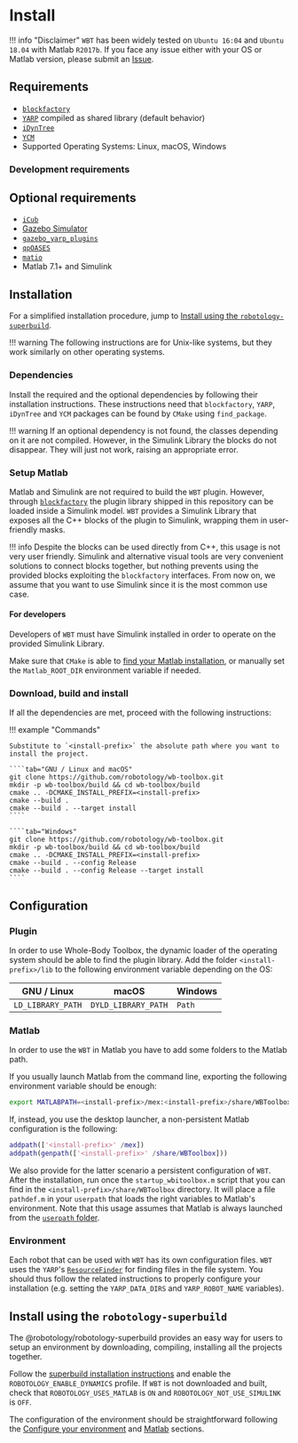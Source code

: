 # Install

!!! info "Disclaimer"
    `WBT` has been widely tested on `Ubuntu 16:04` and `Ubuntu 18.04` with Matlab `R2017b`. If you face any issue either with your OS or Matlab version, please submit an [Issue](https://github.com/robotology/wb-toolbox/issues).

## Requirements

- [`blockfactory`](https://github.com/robotology/blockfactory)
- [`YARP`](https://github.com/robotology/yarp) compiled as shared library (default behavior)
- [`iDynTree`](https://github.com/robotology/idyntree)
- [`YCM`](https://github.com/robotology/ycm)
- Supported Operating Systems: Linux, macOS, Windows

### Development requirements

## Optional requirements

- [`iCub`](https://github.com/robotology/icub-main)
- [Gazebo Simulator](http://gazebosim.org/)
- [`gazebo_yarp_plugins`](https://github.com/robotology/gazebo_yarp_plugins)
- [`qpOASES`](https://github.com/robotology-dependencies/qpOASES/)
- [`matio`](https://github.com/tbeu/matio)
- Matlab 7.1+ and Simulink

## Installation

For a simplified installation procedure, jump to [Install using the `robotology-superbuild`](#install-using-the-robotology-superbuild).

!!! warning
    The following instructions are for Unix-like systems, but they work similarly on other operating systems.

### Dependencies

Install the required and the optional dependencies by following their installation instructions. These instructions need that `blockfactory`, `YARP`, `iDynTree` and `YCM` packages can be found by `CMake` using `find_package`.

!!! warning
    If an optional dependency is not found, the classes depending on it are not compiled. However, in the Simulink Library the blocks do not disappear. They will just not work, raising an appropriate error.

### Setup Matlab

Matlab and Simulink are not required to build the `WBT` plugin. However, through [`blockfactory`](https://github.com/robotology/blockfactory) the plugin library shipped in this repository can be loaded inside a Simulink model. `WBT` provides a Simulink Library that exposes all the C++ blocks of the plugin to Simulink, wrapping them in user-friendly masks.

!!! info
    Despite the blocks can be used directly from C++, this usage is not very user friendly. Simulink and alternative visual tools are very convenient solutions to connect blocks together, but nothing prevents using the provided blocks exploiting the `blockfactory` interfaces. From now on, we assume that you want to use Simulink since it is the most common use case.

#### For developers

Developers of `WBT` must have Simulink installed in order to operate on the provided Simulink Library.

Make sure that `CMake` is able to [find your Matlab installation](https://cmake.org/cmake/help/v3.3/module/FindMatlab.html), or manually set the `Matlab_ROOT_DIR` environment variable if needed.

### Download, build and install

If all the dependencies are met, proceed with the following instructions:

!!! example "Commands"

    Substitute to `<install-prefix>` the absolute path where you want to install the project.

    ````tab="GNU / Linux and macOS"
    git clone https://github.com/robotology/wb-toolbox.git
    mkdir -p wb-toolbox/build && cd wb-toolbox/build
    cmake .. -DCMAKE_INSTALL_PREFIX=<install-prefix>
    cmake --build .
    cmake --build . --target install
    ````

    ````tab="Windows"
    git clone https://github.com/robotology/wb-toolbox.git
    mkdir -p wb-toolbox/build && cd wb-toolbox/build
    cmake .. -DCMAKE_INSTALL_PREFIX=<install-prefix>
    cmake --build . --config Release
    cmake --build . --config Release --target install
    ````

## Configuration

### Plugin

In order to use Whole-Body Toolbox, the dynamic loader of the operating system should be able to find the plugin library. Add the folder `<install-prefix>/lib` to the following environment variable depending on the OS:

| GNU / Linux       | macOS               | Windows |
| ----------------- | ------------------- | ------- |
| `LD_LIBRARY_PATH` | `DYLD_LIBRARY_PATH` | `Path`  |


### Matlab

In order to use the `WBT` in Matlab you have to add some folders to the Matlab path.

If you usually launch Matlab from the command line, exporting the following environment variable should be enough:

```bash
export MATLABPATH=<install-prefix>/mex:<install-prefix>/share/WBToolbox:<install-prefix>/share/WBToolbox/images
```

If, instead, you use the desktop launcher, a non-persistent Matlab configuration is the following:

```matlab
addpath(['<install-prefix>' /mex])
addpath(genpath(['<install-prefix>' /share/WBToolbox]))
```

We also provide for the latter scenario a persistent configuration of `WBT`. After the installation, run once the `startup_wbitoolbox.m` script that you can find in the `<install-prefix>/share/WBToolbox` directory. It will place a file `pathdef.m` in your `userpath` that loads the right variables to Matlab's environment. Note that this usage assumes that Matlab is always launched from the [`userpath` folder](https://it.mathworks.com/help/matlab/matlab_env/assign-userpath-as-the-startup-folder-on-unix-or-macintosh.html).

### Environment

Each robot that can be used with `WBT` has its own configuration files. `WBT` uses the `YARP`'s [`ResourceFinder`](http://www.yarp.it/yarp_resource_finder_tutorials.html) for finding files in the file system. You should thus follow the related instructions to properly configure your installation (e.g. setting the `YARP_DATA_DIRS` and `YARP_ROBOT_NAME` variables).

## Install using the `robotology-superbuild`

The @robotology/robotology-superbuild provides an easy way for users to setup an environment by downloading, compiling, installing all the projects together.

Follow the [superbuild installation instructions](https://github.com/robotology/robotology-superbuild/#installation) and enable the `ROBOTOLOGY_ENABLE_DYNAMICS` profile. If `WBT` is not downloaded and built, check that `ROBOTOLOGY_USES_MATLAB` is `ON` and `ROBOTOLOGY_NOT_USE_SIMULINK` is `OFF`.

The configuration of the environment should be straightforward following the [Configure your environment](https://github.com/robotology/robotology-superbuild/#configure-your-environment) and [Matlab](https://github.com/robotology/robotology-superbuild#matlab) sections.
